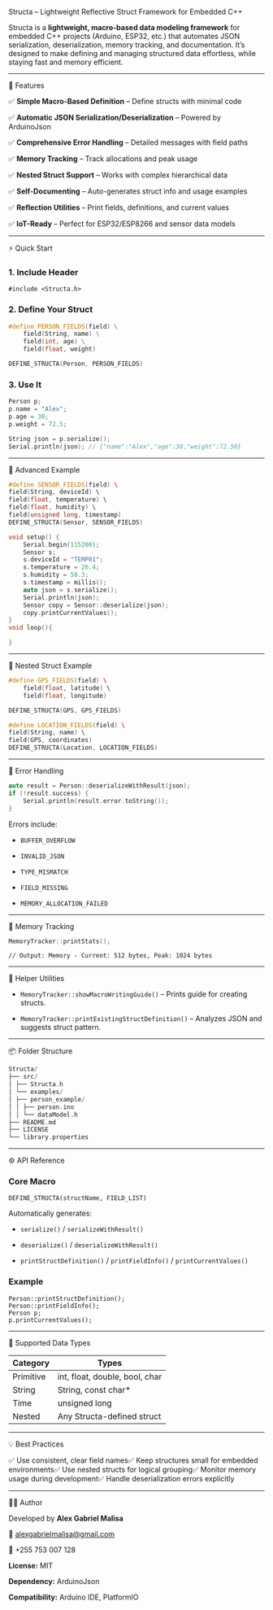 Structa – Lightweight Reflective Struct Framework for Embedded C++

Structa is a **lightweight, macro-based data modeling framework** for embedded C++ projects (Arduino, ESP32, etc.) that automates JSON serialization, deserialization, memory tracking, and documentation. It’s designed to make defining and managing structured data effortless, while staying fast and memory efficient.

* * *

🚀 Features

✅ **Simple Macro-Based Definition** – Define structs with minimal code

✅ **Automatic JSON Serialization/Deserialization** – Powered by ArduinoJson

✅ **Comprehensive Error Handling** – Detailed messages with field paths

✅ **Memory Tracking** – Track allocations and peak usage

✅ **Nested Struct Support** – Works with complex hierarchical data

✅ **Self-Documenting** – Auto-generates struct info and usage examples

✅ **Reflection Utilities** – Print fields, definitions, and current values

✅ **IoT-Ready** – Perfect for ESP32/ESP8266 and sensor data models



* * *

⚡ Quick Start

### 1. Include Header

    #include <Structa.h>

### 2. Define Your Struct

```cpp
#define PERSON_FIELDS(field) \
    field(String, name) \
    field(int, age) \
    field(float, weight)

DEFINE_STRUCTA(Person, PERSON_FIELDS)
```

### 3. Use It

```cpp
Person p;
p.name = "Alex";
p.age = 30;
p.weight = 72.5;

String json = p.serialize();
Serial.println(json); // {"name":"Alex","age":30,"weight":72.50}
```

* * *

🧠 Advanced Example

```cpp
#define SENSOR_FIELDS(field) \ 
field(String, deviceId) \ 
field(float, temperature) \ 
field(float, humidity) \ 
field(unsigned long, timestamp) 
DEFINE_STRUCTA(Sensor, SENSOR_FIELDS) 

void setup() { 
    Serial.begin(115200); 
    Sensor s; 
    s.deviceId = "TEMP01"; 
    s.temperature = 26.4; 
    s.humidity = 58.3; 
    s.timestamp = millis(); 
    auto json = s.serialize(); 
    Serial.println(json); 
    Sensor copy = Sensor::deserialize(json); 
    copy.printCurrentValues(); 
}
void loop(){

}
```

* * *

🧩 Nested Struct Example

```cpp
#define GPS_FIELDS(field) \ 
    field(float, latitude) \ 
    field(float, longitude) 

DEFINE_STRUCTA(GPS, GPS_FIELDS) 

#define LOCATION_FIELDS(field) \ 
field(String, name) \ 
field(GPS, coordinates) 
DEFINE_STRUCTA(Location, LOCATION_FIELDS)
```



* * *

🧰 Error Handling

```cpp
auto result = Person::deserializeWithResult(json); 
if (!result.success) { 
    Serial.println(result.error.toString()); 
}
```

Errors include:

* `BUFFER_OVERFLOW`

* `INVALID_JSON`

* `TYPE_MISMATCH`

* `FIELD_MISSING`

* `MEMORY_ALLOCATION_FAILED`

* * *

💾 Memory Tracking

```cpp
MemoryTracker::printStats();
```

    // Output: Memory - Current: 512 bytes, Peak: 1024 bytes

* * *

🧱 Helper Utilities

* `MemoryTracker::showMacroWritingGuide()` – Prints guide for creating structs.

* `MemoryTracker::printExistingStructDefinition()` – Analyzes JSON and suggests struct pattern.

* * *

📦 Folder Structure

```cpp
Structa/ 
├── src/ 
│ ├── Structa.h 
│ └── examples/ 
│ ├── person_example/ 
│ │ ├── person.ino 
│ │ └── dataModel.h 
├── README.md 
├── LICENSE 
└── library.properties
```



* * *

⚙️ API Reference

### Core Macro

    DEFINE_STRUCTA(structName, FIELD_LIST)

Automatically generates:

* `serialize()` / `serializeWithResult()`

* `deserialize()` / `deserializeWithResult()`

* `printStructDefinition()` / `printFieldInfo()` / `printCurrentValues()`

### Example

    Person::printStructDefinition();
    Person::printFieldInfo();
    Person p;
    p.printCurrentValues();

* * *

🧩 Supported Data Types

| Category  | Types                          |
| --------- | ------------------------------ |
| Primitive | int, float, double, bool, char |
| String    | String, const char*            |
| Time      | unsigned long                  |
| Nested    | Any Structa-defined struct     |

* * *

💡 Best Practices

✅ Use consistent, clear field names✅ Keep structures small for embedded environments✅ Use nested structs for logical grouping✅ Monitor memory usage during development✅ Handle deserialization errors explicitly

* * *

🧑‍💻 Author

Developed by **Alex Gabriel Malisa**

📧 [alexgabrielmalisa@gmail.com](mailto:alexgabrielmalisa@gmail.com)

📱 +255 753 007 128

**License:** MIT

**Dependency:** ArduinoJson

**Compatibility:** Arduino IDE, PlatformIO


